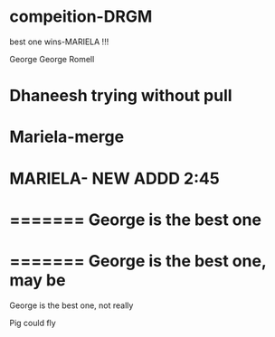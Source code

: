 # compeition-DRGM

best one wins-MARIELA !!!

George
George
Romell

Dhaneesh trying without pull
=======
Mariela-merge
=======

MARIELA- NEW ADDD 2:45
=======
=======
George is the best one
=======
=======
George is the best one, may be
=======

George is the best one, not really

Pig could fly
